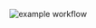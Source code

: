 ![example workflow](https://github.com/johndoe31415/dummy-removeme/actions/workflows/run-testcases.yml/badge.svg)


